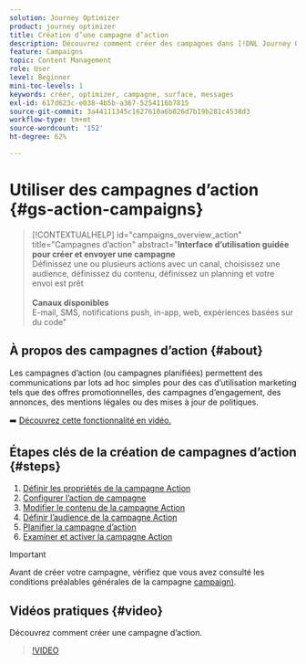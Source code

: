 ```yaml
---
solution: Journey Optimizer
product: journey optimizer
title: Création d’une campagne d’action
description: Découvrez comment créer des campagnes dans [!DNL Journey Optimizer].
feature: Campaigns
topic: Content Management
role: User
level: Beginner
mini-toc-levels: 1
keywords: créer, optimizer, campagne, surface, messages
exl-id: 617d623c-e038-4b5b-a367-5254116b7815
source-git-commit: 3a44111345c1627610a6b026d7b19b281c4538d3
workflow-type: tm+mt
source-wordcount: '152'
ht-degree: 62%

---
```



# Utiliser des campagnes d’action {#gs-action-campaigns}

>[!CONTEXTUALHELP]
>id="campaigns_overview_action"
>title="Campagnes d’action"
>abstract="**Interface d’utilisation guidée pour créer et envoyer une campagne**<br/> Définissez une ou plusieurs actions avec un canal, choisissez une audience, définissez du contenu, définissez un planning et votre envoi est prêt <br/><br/>**Canaux disponibles**<br/> E-mail, SMS, notifications push, in-app, web, expériences basées sur du code"

## À propos des campagnes d’action {#about}

Les campagnes d’action (ou campagnes planifiées) permettent des communications par lots ad hoc simples pour des cas d’utilisation marketing tels que des offres promotionnelles, des campagnes d’engagement, des annonces, des mentions légales ou des mises à jour de politiques.

➡️ [Découvrez cette fonctionnalité en vidéo.](#video)

## Étapes clés de la création de campagnes d’action {#steps}

1. [Définir les propriétés de la campagne Action](campaign-properties.md)
1. [Configurer l’action de campagne](campaign-action.md)
1. [Modifier le contenu de la campagne Action](campaign-content.md)
1. [Définir l’audience de la campagne Action](campaign-audience.md)
1. [Planifier la campagne d’action](campaign-schedule.md)
1. [Examiner et activer la campagne Action](review-activate-campaign.md)

>[!IMPORTANT]
>
>Avant de créer votre campagne, vérifiez que vous avez consulté les conditions préalables générales de la campagne [campaign)](../campaigns/get-started-with-campaigns.md#prerequisites).

## Vidéos pratiques {#video}

Découvrez comment créer une campagne d’action.

>[!VIDEO](https://video.tv.adobe.com/v/346680?quality=12)
